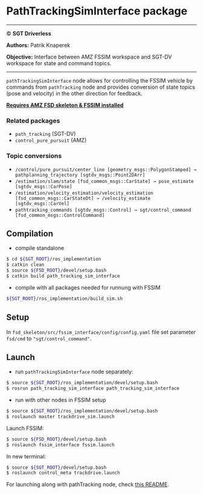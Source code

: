# **PathTrackingSimInterface package**

___

© **SGT Driverless**

**Authors:** Patrik Knaperek

**Objective:** Interface between AMZ FSSIM workspace and SGT-DV workspace for state and command topics.

___

`pathTrackingSimInterface` node allows for controlling the FSSIM vehicle by commands from `pathTracking` node and provides conversion of state topics (pose and velocity) in the other direction for feedback.

**[Requires AMZ FSD skeleton & FSSIM installed](https://gitlab.com/sgt-driverless/simulation/fsd_skeleton/-/blob/sgt-noetic-devel/SGT-DV_install_man.md)**

### Related packages
* `path_tracking` (SGT-DV)
* `control_pure_pursuit` (AMZ)

### Topic conversions
* `/control/pure_pursuit/center_line [geometry_msgs::PolygonStamped] → pathplanning_trajectory [sgtdv_msgs::Point2DArr]`
* `/estimation/slam/state [fsd_common_msgs::CarState] → pose_estimate [sgtdv_msgs::CarPose]` 
* `/estimation/velocity_estimation/velocity_estimation [fsd_common_msgs::CarStateDt] → /velocity_estimate [sgtdv_msgs::CarVel]`
* `pathtracking_commands [sgtdv_msgs::Control] → sgt/control_command [fsd_common_msgs::ControlCommand]`

## Compilation
* compile standalone
```sh
$ cd ${SGT_ROOT}/ros_implementation
$ catkin clean
$ source ${FSD_ROOT}/devel/setup.bash
$ catkin build path_tracking_sim_interface
```
* compile with all packages needed for runnung with FSSIM
```sh
${SGT_ROOT}/ros_implementation/build_sim.sh
```
## Setup
In `fsd_skeleton/src/fssim_interface/config/config.yaml` file set parameter `fsd/cmd` to `"sgt/control_command"`.

## Launch
* run `pathTrackingSimInterface` node separately:
```sh
$ source ${SGT_ROOT}/ros_implementation/devel/setup.bash
$ rosrun path_tracking_sim_interface path_tracking_sim_interface
```
* run with other nodes in FSSIM setup
```sh
$ source ${SGT_ROOT}/ros_implementation/devel/setup.bash
$ roslaunch master trackdrive_sim.launch
```

Launch FSSIM:

```sh
$ source ${FSD_ROOT}/devel/setup.bash
$ roslaunch fssim_interface fssim.launch
```
In new terminal:
```sh
$ source ${SGT_ROOT}/devel/setup.bash
$ roslaunch control_meta trackdrive.launch
```

For launching along with pathTracking node, check [this README](../../path_tracking/README.md).